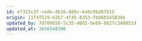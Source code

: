 ```yaml
---
id: e7321c3f-cede-4b16-886c-ba9c9bd8fb15
origin: 11f4f529-63b7-4f45-8353-fb86b54583de
updated_by: 7d709850-5c35-4065-be68-b627c348051d
updated_at: 1656548386
---
```

